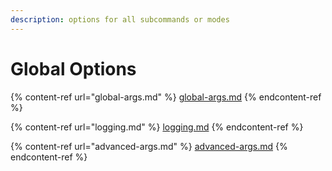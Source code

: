 ```yaml
---
description: options for all subcommands or modes
---
```


# Global Options

{% content-ref url="global-args.md" %}
[global-args.md](global-args.md)
{% endcontent-ref %}

{% content-ref url="logging.md" %}
[logging.md](logging.md)
{% endcontent-ref %}

{% content-ref url="advanced-args.md" %}
[advanced-args.md](advanced-args.md)
{% endcontent-ref %}
